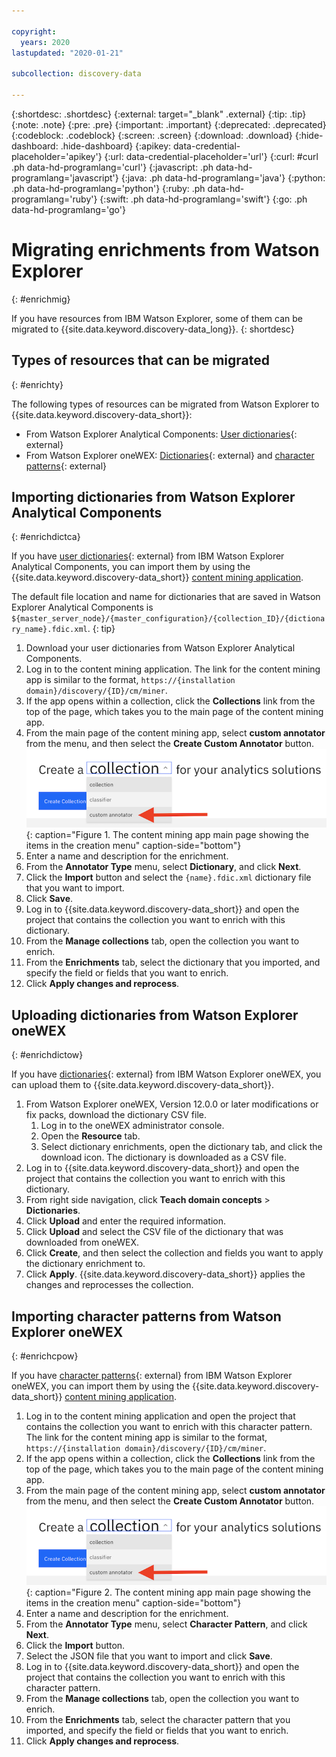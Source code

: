 ```yaml
---

copyright:
  years: 2020
lastupdated: "2020-01-21"

subcollection: discovery-data

---
```


{:shortdesc: .shortdesc}
{:external: target="_blank" .external}
{:tip: .tip}
{:note: .note}
{:pre: .pre}
{:important: .important}
{:deprecated: .deprecated}
{:codeblock: .codeblock}
{:screen: .screen}
{:download: .download}
{:hide-dashboard: .hide-dashboard}
{:apikey: data-credential-placeholder='apikey'}
{:url: data-credential-placeholder='url'}
{:curl: #curl .ph data-hd-programlang='curl'}
{:javascript: .ph data-hd-programlang='javascript'}
{:java: .ph data-hd-programlang='java'}
{:python: .ph data-hd-programlang='python'}
{:ruby: .ph data-hd-programlang='ruby'}
{:swift: .ph data-hd-programlang='swift'}
{:go: .ph data-hd-programlang='go'}

# Migrating enrichments from Watson Explorer
{: #enrichmig}

If you have resources from IBM Watson Explorer, some of them can be migrated to {{site.data.keyword.discovery-data_long}}.
{: shortdesc}

## Types of resources that can be migrated
{: #enrichty}

The following types of resources can be migrated from Watson Explorer to {{site.data.keyword.discovery-data_short}}:

- From Watson Explorer Analytical Components: [User dictionaries](https://www.ibm.com/support/knowledgecenter/en/SS8NLW_12.0.0/com.ibm.discovery.es.ad.doc/iiysatauserdict.html){: external}
- From Watson Explorer oneWEX: [Dictionaries](https://www.ibm.com/support/knowledgecenter/en/SS8NLW_12.0.0/com.ibm.watson.wex.ee.doc/c_ce_adm_dict_ann.html){: external} and [character patterns](https://www.ibm.com/support/knowledgecenter/en/SS8NLW_12.0.0/com.ibm.watson.wex.ee.doc/c_ce_adm_char_ann.html){: external}

## Importing dictionaries from Watson Explorer Analytical Components
{: #enrichdictca}

If you have [user dictionaries](https://www.ibm.com/support/knowledgecenter/en/SS8NLW_12.0.0/com.ibm.discovery.es.ad.doc/iiysatauserdict.html){: external} from IBM Watson Explorer Analytical Components, you can import them by using the {{site.data.keyword.discovery-data_short}} [content mining application](/docs/services/discovery-data?topic=discovery-data-contentminerapp).

The default file location and name for dictionaries that are saved in Watson Explorer Analytical Components is `${master_server_node}/{master_configuration}/{collection_ID}/{dictionary_name}.fdic.xml`.
{: tip}

1. Download your user dictionaries from Watson Explorer Analytical Components.
1. Log in to the content mining application. The link for the content mining app is similar to the format, `https://{installation domain}/discovery/{ID}/cm/miner`.
1. If the app opens within a collection, click the **Collections** link from the top of the page, which takes you to the main page of the content mining app.
1. From the main page of the content mining app, select **custom annotator** from the menu, and then select the **Create Custom Annotator** button.
  ![Watson Discovery content mining main page](images/cmcustomanno.png "Content mining app main page showing an arrow pointing at the custom annotator menu item"){: caption="Figure 1. The content mining app main page showing the items in the creation menu" caption-side="bottom"}
1. Enter a name and description for the enrichment.
1. From the **Annotator Type** menu, select **Dictionary**, and click **Next**.
1. Click the **Import** button and select the `{name}.fdic.xml` dictionary file that you want to import.
1. Click **Save**.
1. Log in to {{site.data.keyword.discovery-data_short}} and open the project that contains the collection you want to enrich with this dictionary.
1. From the **Manage collections** tab, open the collection you want to enrich.
1. From the **Enrichments** tab, select the dictionary that you imported, and specify the field or fields that you want to enrich.
1. Click **Apply changes and reprocess**.

## Uploading dictionaries from Watson Explorer oneWEX
{: #enrichdictow}

If you have [dictionaries](https://www.ibm.com/support/knowledgecenter/en/SS8NLW_12.0.0/com.ibm.watson.wex.ee.doc/c_ce_adm_dict_ann.html){: external} from IBM Watson Explorer oneWEX, you can upload them to {{site.data.keyword.discovery-data_short}}.

1. From Watson Explorer oneWEX, Version 12.0.0 or later modifications or fix packs, download the dictionary CSV file.
   1. Log in to the oneWEX administrator console.
   1. Open the **Resource** tab.
   1. Select dictionary enrichments, open the dictionary tab, and click the download icon. The dictionary is downloaded as a CSV file.
1. Log in to {{site.data.keyword.discovery-data_short}} and open the project that contains the collection you want to enrich with this dictionary.
1. From right side navigation, click **Teach domain concepts** > **Dictionaries**.
1. Click **Upload** and enter the required information.
1. Click **Upload** and select the CSV file of the dictionary that was downloaded from oneWEX.
1. Click **Create**, and then select the collection and fields you want to apply the dictionary enrichment to.
1. Click **Apply**. {{site.data.keyword.discovery-data_short}} applies the changes and reprocesses the collection.

## Importing character patterns from Watson Explorer oneWEX
{: #enrichcpow}

If you have [character patterns](https://www.ibm.com/support/knowledgecenter/en/SS8NLW_12.0.0/com.ibm.watson.wex.ee.doc/c_ce_adm_char_ann.html){: external} from IBM Watson Explorer oneWEX, you can import them by using the {{site.data.keyword.discovery-data_short}} [content mining application](/docs/services/discovery-data?topic=discovery-data-contentminerapp).

1. Log in to the content mining application and open the project that contains the collection you want to enrich with this character pattern. The link for the content mining app is similar to the format, `https://{installation domain}/discovery/{ID}/cm/miner`.
1. If the app opens within a collection, click the **Collections** link from the top of the page, which takes you to the main page of the content mining app.
1. From the main page of the content mining app, select **custom annotator** from the menu, and then select the **Create Custom Annotator** button.
  ![Watson Discovery content mining main page](images/cmcustomanno.png "Content mining app main page showing an arrow pointing at the custom annotator menu item"){: caption="Figure 2. The content mining app main page showing the items in the creation menu" caption-side="bottom"}
1. Enter a name and description for the enrichment.
1. From the **Annotator Type** menu, select **Character Pattern**, and click **Next**.
1. Click the **Import** button.
1. Select the JSON file that you want to import and click **Save**.
1. Log in to {{site.data.keyword.discovery-data_short}} and open the project that contains the collection you want to enrich with this character pattern.
1. From the **Manage collections** tab, open the collection you want to enrich.
1. From the **Enrichments** tab, select the character pattern that you imported, and specify the field or fields that you want to enrich.
1. Click **Apply changes and reprocess**.
